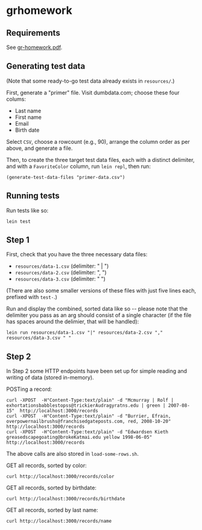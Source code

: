 grhomework
==========

Requirements
------------

See [gr-homework.pdf](doc/gr-homework.pdf).

Generating test data
--------------------

(Note that some ready-to-go test data already exists in `resources/`.)

First, generate a "primer" file. Visit dumbdata.com; choose these four
colums:

* Last name
* First name
* Email
* Birth date

Select `CSV`, choose a rowcount (e.g., 90), arrange the column order as
per above, and generate a file.

Then, to create the three target test data files, each with a distinct
delimiter, and with a `FavoriteColor` column, run `lein repl`, then run:

    (generate-test-data-files "primer-data.csv")

Running tests
-------------

Run tests like so:

    lein test

Step 1
------

First, check that you have the three necessary data files:

* `resources/data-1.csv` (delimiter: " | ")
* `resources/data-2.csv` (delimiter: ", ")
* `resources/data-3.csv` (delimiter: " ")

(There are also some smaller versions of these files with just
five lines each, prefixed with `test-`.)

Run and display the combined, sorted data like so -- please note that the
delimiter you pass as an arg should consist of a single character (if the
file has spaces around the delimier, that will be handled):

    lein run resources/data-1.csv "|" resources/data-2.csv "," resources/data-3.csv " "

Step 2
------

In Step 2 some HTTP endpoints have been set up for simple reading
and writing of data (stored in-memory).

POSTing a record:

    curl -XPOST  -H"Content-Type:text/plain" -d "Mcmurray | Rolf | exhortationsbabblestopss@trickierAudragyratns.edu | green | 2007-08-15"  http://localhost:3000/records
    curl -XPOST  -H"Content-Type:text/plain" -d "Burrier, Efrain, overpowernailbrushs@franchisedgateposts.com, red, 2008-10-20"  http://localhost:3000/records
    curl -XPOST  -H"Content-Type:text/plain" -d "Edwardsen Kieth greasedscapegoating@brokeKatmai.edu yellow 1998-06-05"  http://localhost:3000/records

The above calls are also stored in `load-some-rows.sh`.

GET all records, sorted by color:

    curl http://localhost:3000/records/color

GET all records, sorted by birthdate:

    curl http://localhost:3000/records/birthdate

GET all records, sorted by last name:

    curl http://localhost:3000/records/name


